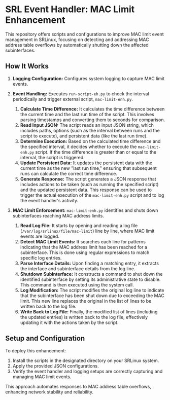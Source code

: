 # SRL Event Handler: MAC Limit Enhancement

This repository offers scripts and configurations to improve MAC limit event management in SRLinux, focusing on detecting and addressing MAC address table overflows by automatically shutting down the affected subinterfaces.

## How It Works
1. **Logging Configuration:** Configures system logging to capture MAC limit events.
2. **Event Handling:** Executes `run-script-eh.py` to check the interval periodically and trigger external script, `mac-limit-enh.py`.
    1. **Calculate Time Difference:** It calculates the time difference between the current time and the last run time of the script. This involves parsing timestamps and converting them to seconds for comparison.
    2. **Read Input JSON:** The script reads an input JSON string, which includes paths, options (such as the interval between runs and the script to execute), and persistent data (like the last run time).
    3. **Determine Execution:** Based on the calculated time difference and the specified interval, it decides whether to execute the `mac-limit-enh.py` script. If the time difference is greater than or equal to the interval, the script is triggered.
    4. **Update Persistent Data:** It updates the persistent data with the current time as the new "last run time," ensuring that subsequent runs can calculate the correct time difference.
    5. **Generate Response:** The script generates a JSON response that includes actions to be taken (such as running the specified script) and the updated persistent data. This response can be used to trigger the actual execution of the `mac-limit-enh.py` script and to log the event handler's activity.

3. **MAC Limit Enforcement:** `mac-limit-enh.py` identifies and shuts down subinterfaces reaching MAC address limits.
    1. **Read Log File:** It starts by opening and reading a log file (`/var/log/srlinux/file/mac-limit`) line by line, where MAC limit events are logged.
    2. **Detect MAC Limit Events:** It searches each line for patterns indicating that the MAC address limit has been reached for a subinterface. This is done using regular expressions to match specific log entries.
    3. **Parse Interface Details:** Upon finding a matching entry, it extracts the interface and subinterface details from the log line.
    4. **Shutdown Subinterface:** It constructs a command to shut down the identified subinterface by setting its administrative state to disable. This command is then executed using the system call.
    5. **Log Modification:** The script modifies the original log line to indicate that the subinterface has been shut down due to exceeding the MAC limit. This new line replaces the original in the list of lines to be written back to the log file.
    6. **Write Back to Log File:** Finally, the modified list of lines (including the updated entries) is written back to the log file, effectively updating it with the actions taken by the script.


## Setup and Configuration

To deploy this enhancement:

1. Install the scripts in the designated directory on your SRLinux system.
2. Apply the provided JSON configurations.
3. Verify the event handler and logging setups are correctly capturing and managing MAC limit events.

This approach automates responses to MAC address table overflows, enhancing network stability and reliability.
